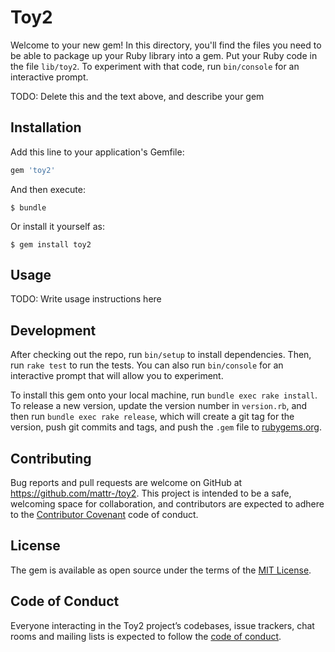 # Toy2

Welcome to your new gem! In this directory, you'll find the files you need to be able to package up your Ruby library into a gem. Put your Ruby code in the file `lib/toy2`. To experiment with that code, run `bin/console` for an interactive prompt.

TODO: Delete this and the text above, and describe your gem

## Installation

Add this line to your application's Gemfile:

```ruby
gem 'toy2'
```

And then execute:

    $ bundle

Or install it yourself as:

    $ gem install toy2

## Usage

TODO: Write usage instructions here

## Development

After checking out the repo, run `bin/setup` to install dependencies. Then, run `rake test` to run the tests. You can also run `bin/console` for an interactive prompt that will allow you to experiment.

To install this gem onto your local machine, run `bundle exec rake install`. To release a new version, update the version number in `version.rb`, and then run `bundle exec rake release`, which will create a git tag for the version, push git commits and tags, and push the `.gem` file to [rubygems.org](https://rubygems.org).

## Contributing

Bug reports and pull requests are welcome on GitHub at https://github.com/mattr-/toy2. This project is intended to be a safe, welcoming space for collaboration, and contributors are expected to adhere to the [Contributor Covenant](http://contributor-covenant.org) code of conduct.

## License

The gem is available as open source under the terms of the [MIT License](https://opensource.org/licenses/MIT).

## Code of Conduct

Everyone interacting in the Toy2 project’s codebases, issue trackers, chat rooms and mailing lists is expected to follow the [code of conduct](https://github.com/mattr-/toy2/blob/master/CODE_OF_CONDUCT.md).
